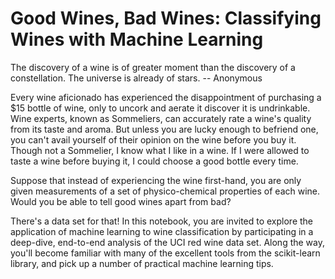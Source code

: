 # Good Wines, Bad Wines: Classifying Wines with Machine Learning

The discovery of a wine is of greater moment than the discovery of a constellation.
The universe is already of stars. -- Anonymous

Every wine aficionado has experienced the disappointment of purchasing a $15 bottle of wine, only to uncork and aerate it discover it is undrinkable. Wine experts, known as Sommeliers, can accurately rate a wine's quality from its taste and aroma. But unless you are lucky enough to befriend one, you can't avail yourself of their opinion on the wine before you buy it. Though not a Sommelier, I know what I like in a wine. If I were allowed to taste a wine before buying it, I could choose a good bottle every time.

Suppose that instead of experiencing the wine first-hand, you are only given measurements of a set of physico-chemical properties of each wine. Would you be able to tell good wines apart from bad?

There's a data set for that! In this notebook, you are invited to explore the application of machine learning to wine classification by participating in a deep-dive, end-to-end analysis of the UCI red wine data set. Along the way, you'll become familiar with many of the excellent tools from the scikit-learn library, and pick up a number of practical machine learning tips.

